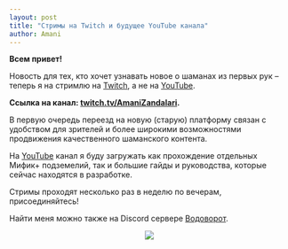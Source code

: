 ```yaml
---    
layout: post    
title: "Стримы на Twitch и будущее YouTube канала"    
author: Amani
---    
```


**Всем привет!**

Новость для тех, кто хочет узнавать новое о шаманах из первых рук – теперь я на стримлю на [Twitch](https://www.twitch.tv/amanizandalari), а не на [YouTube](https://www.youtube.com/Amanizandalari).

**Ссылка на канал: [twitch.tv/AmaniZandalari](https://www.twitch.tv/amanizandalari).**

В первую очередь переезд на новую (старую) платформу связан с удобством для зрителей и более широкими возможностями продвижения качественного шаманского контента.

На [YouTube](https://www.youtube.com/Amanizandalari) канал я буду загружать как прохождение отдельных Мифик+ подземелий, так и большие гайды и руководства, которые сейчас находятся в разработке.

Стримы проходят несколько раз в неделю по вечерам, присоединяйтесь!

Найти меня можно также на Discord сервере [Водоворот](https://discord.gg/vodovorot).

<p align="center" width="100%">
    <img src="https://cdn.discordapp.com/attachments/721452625286922290/829627325053927484/unknown.png"> 
</p>
